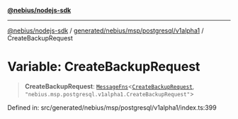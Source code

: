 [**@nebius/nodejs-sdk**](../../../../../../README.md)

---

[@nebius/nodejs-sdk](../../../../../../README.md) / [generated/nebius/msp/postgresql/v1alpha1](../README.md) / CreateBackupRequest

# Variable: CreateBackupRequest

> **CreateBackupRequest**: [`MessageFns`](../../../../../../runtime/protos/core/interfaces/MessageFns.md)\<[`CreateBackupRequest`](../interfaces/CreateBackupRequest.md), `"nebius.msp.postgresql.v1alpha1.CreateBackupRequest"`\>

Defined in: src/generated/nebius/msp/postgresql/v1alpha1/index.ts:399
